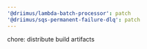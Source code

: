 ```yaml
---
'@driimus/lambda-batch-processor': patch
'@driimus/sqs-permanent-failure-dlq': patch
---
```


chore: distribute build artifacts
